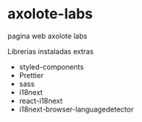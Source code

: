 # axolote-labs

pagina web axolote labs

Librerias instaladas extras

- styled-components
- Prettier
- sass
- i18next
- react-i18next
- i18next-browser-languagedetector
